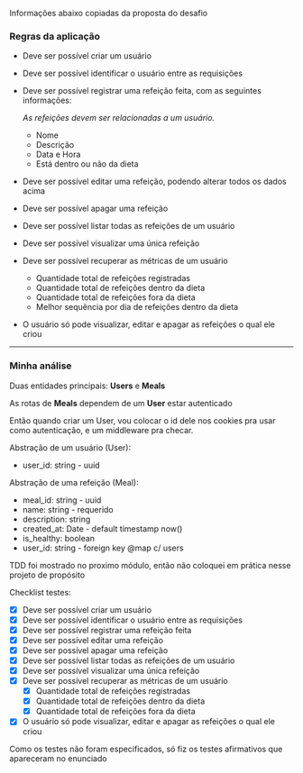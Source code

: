 Informações abaixo copiadas da proposta do desafio

### Regras da aplicação

- Deve ser possível criar um usuário
- Deve ser possível identificar o usuário entre as requisições
- Deve ser possível registrar uma refeição feita, com as seguintes informações:
    
    *As refeições devem ser relacionadas a um usuário.*
    
    - Nome
    - Descrição
    - Data e Hora
    - Está dentro ou não da dieta
- Deve ser possível editar uma refeição, podendo alterar todos os dados acima
- Deve ser possível apagar uma refeição
- Deve ser possível listar todas as refeições de um usuário
- Deve ser possível visualizar uma única refeição
- Deve ser possível recuperar as métricas de um usuário
    - Quantidade total de refeições registradas
    - Quantidade total de refeições dentro da dieta
    - Quantidade total de refeições fora da dieta
    - Melhor sequência por dia de refeições dentro da dieta
- O usuário só pode visualizar, editar e apagar as refeições o qual ele criou

---

### Minha análise

Duas entidades principais: **Users** e **Meals**

As rotas de **Meals** dependem de um **User** estar autenticado

Então quando criar um User, vou colocar o id dele nos cookies pra usar como autenticação, e um middleware pra checar.

Abstração de um usuário (User):
- user_id: string - uuid

Abstração de uma refeição (Meal):
- meal_id: string - uuid
- name: string - requerido
- description: string
- created_at: Date - default timestamp now()
- is_healthy: boolean
- user_id: string - foreign key @map c/ users

TDD foi mostrado no proximo módulo, então não coloquei em prática nesse projeto de propósito

Checklist testes:

- [x] Deve ser possível criar um usuário
- [x] Deve ser possível identificar o usuário entre as requisições
- [x] Deve ser possível registrar uma refeição feita
- [x] Deve ser possível editar uma refeição
- [x] Deve ser possível apagar uma refeição
- [x] Deve ser possível listar todas as refeições de um usuário
- [x] Deve ser possível visualizar uma única refeição
- [x] Deve ser possível recuperar as métricas de um usuário
    - [x] Quantidade total de refeições registradas
    - [x] Quantidade total de refeições dentro da dieta
    - [x] Quantidade total de refeições fora da dieta
- [x] O usuário só pode visualizar, editar e apagar as refeições o qual ele criou

Como os testes não foram especificados, só fiz os testes afirmativos que apareceram no enunciado
 